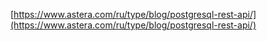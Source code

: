 
[https://www.astera.com/ru/type/blog/postgresql-rest-api/](https://www.astera.com/ru/type/blog/postgresql-rest-api/)